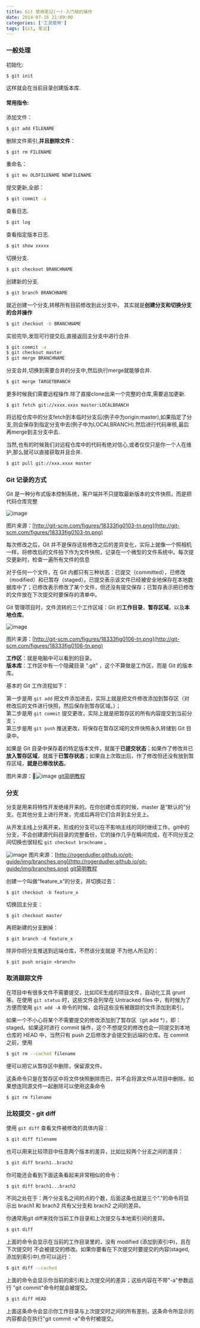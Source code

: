 ```yaml
---
title: Git 使用笔记(一)-入门级的操作  
date: 2014-07-16 21:09:00  
categories: ['工具使用']
tags: [Git, 笔记]  
---
```


### 一般处理
初始化:

```bash    
$ git init 
```

这样就会在当前目录创建版本库.

#### 常用指令:

添加文件：

```bash
$ git add FILENAME
```

删除文件索引,**并且删除文件**：

```bash
$ git rm FILENAME
```

重命名：

```bash
$ git mv OLDFILENAME NEWFILENAME
```

提交更新,全部：

```bash
$ git commit -a
```

查看日志.

```bash
$ git log
```

查看指定版本日志.

```bash
$ git show xxxxx
```

切换分支.

```bash
$ git checkout BRANCHNAME
```

创建新的分支.

```bash
$ git branch BRANCHNAME
```

就近创建一个分支,转移所有目前修改到此分支中， 其实就是**创建分支和切换分支的合并操作**

```bash
$ git checkout -b BRANCHNAME
```

实验完毕,发现可行提交后,直接返回主分支中进行合并.

```bash
$ git commit -a 
$ git checkout master 
$ git merge BRANCHNAME
```
    
分支合并,切换到需要合并的分支中,然后执行merge就能够合并.

```bash
$ git merge TARGETBRANCH
```

更多时候我们需要远程操作.除了直接clone出来一个完整的仓库,需要追加更新.

```
$ git fetch git://xxxx.xxxx master:LOCALBRANCH
```

将远程仓库中的分支fetch到本临时分支后(例子中为origin:master),如果指定了分支,则会保存到指定分支中去(例子中为LOCALBRANCH).然后进行代码审核,最后再merge到主分支中去.

当然,也有的时候我们对远程仓库中的代码有绝对信心,或者仅仅只是你一个人在维护,那么就可以直接获取并且合并.

```bash
$ git pull git://xxx.xxxx master
```

### Git 记录的方式

Git 是一种分布式版本控制系统，客户端并不只提取最新版本的文件快照，而是把代码仓库完整

![image](http://git-scm.com/figures/18333fig0103-tn.png)

图片来源：[http://git-scm.com/figures/18333fig0103-tn.png](http://git-scm.com/figures/18333fig0103-tn.png)

每次修改之后，Git 并不是保存这些修改之后的差异变化，实际上就像一个照相机一样，将修改后的文件拍下作为文件快照，记录在一个微型的文件系统中。每次提交更新时，检查一遍所有文件的信息

对于任何一个文件，在 Git 内都只有三种状态：已提交（committed），已修改（modified）和已暂存（staged）。已提交表示该文件已经被安全地保存在本地数据库中了；已修改表示修改了某个文件，但还没有提交保存；已暂存表示把已修改的文件放在下次提交时要保存的清单中。

Git 管理项目时，文件流转的三个工作区域：Git 的**工作目录**，**暂存区域**，以及**本地仓库**。

![image](http://git-scm.com/figures/18333fig0106-tn.png)

图片来源：[http://git-scm.com/figures/18333fig0106-tn.png](http://git-scm.com/figures/18333fig0106-tn.png)

**工作区**：就是电脑中可以看到的目录。  
**版本库**：工作区中有一个隐藏目录 ".git" ，这个不算做是工作区，而是 Git 的版本库。


基本的 Git 工作流程如下：

第一步是用 `git add` 把文件添加进去，实际上就是把文件修改添加到暂存区（对修改后的文件进行快照，然后保存到暂存区域。）；  
第二步是用 `git commit` 提交更改，实际上就是把暂存区的所有内容提交到当前分支；  
第三步是用 `git push` 推送更改，将保存在暂存区域的文件快照永久转储到 Git 目录中。


如果是 Git 目录中保存着的特定版本文件，就属于**已提交状态**；如果作了修改并已**放入暂存区域**，就属于**已暂存状态**；如果自上次取出后，作了修改但还没有放到暂存区域，**就是已修改状态**。

图片来源：![image](http://rogerdudler.github.io/git-guide/img/trees.png)
[git简明教程](http://rogerdudler.github.io/git-guide/index.zh.html)

### 分支

分支是用来将特性开发绝缘开来的。在你创建仓库的时候，master 是“默认的”分支。在其他分支上进行开发，完成后再将它们合并到主分支上。

从开发主线上分离开来，形成的分支可以在不影响主线的同时继续工作。git中的分支，不会创建源代码目录的完整备份，它的操作几乎在瞬间完成，在不同分支之间切换也很轻松 `git checkout brachname` 。

![image](http://rogerdudler.github.io/git-guide/img/branches.png)
图片来源：[http://rogerdudler.github.io/git-guide/img/branches.png](http://rogerdudler.github.io/git-guide/img/branches.png) [git简明教程](http://rogerdudler.github.io/git-guide/index.zh.html)

创建一个叫做“feature_x”的分支，并切换过去：
    
    $ git checkout -b feature_x

切换回主分支：
    
    $ git checkout master

再把新建的分支删掉：
    
    $ git branch -d feature_x

除非你将分支推送到远端仓库，不然该分支就是 不为他人所见的：
    
    $ git push origin <branch>
    
### 取消跟踪文件

在项目中有很多文件不需要提交，比如IDE生成的项目文件，自动化工具 grunt等。在使用 `git status` 时，这些文件会列举在 Untracked files 中，有时候为了方便而使用 `git add -A` 命令的时候，会将这些没有被跟踪的文件添加到索引。

如果一个不小心将某个不需要提交的修改添加到了暂存区（git add *），即：staged。如果这时进行 commit 操作，这个不想提交的修改也会一同提交到本地仓库的 HEAD 中，当然只有 push 之后修改才会提交到远端的仓库。在 commit 之前，使用

```bash
$ git rm --cached filename
```
    
便可以把它从暂存区中删除，保留源文件。

这条命令只是在暂存区中将文件快照删除而已，并不会将源文件从项目中删除。如果想连同源文件一起删除可以使用这条命令

```bash
$ git rm filename
```

### 比较提交 - git diff 

使用 `git diff` 查看文件被修改的具体内容：

```bash
$ git diff filename
```
    
也可以用来比较项目中任意两个版本的差异，比如比较两个分支之间的差异：

```bash
$ git diff brach1..brach2 
```
    
你可能还会看到下面这条看起来非常相似的命令：

```bash
$ git diff brach1...brach2 
```
    
不同之处在于：两个分支名之间的点的个数，后面这条也就是三个"."的命令将显示出 brach1 和 brach2 共有父分支和 brach2 之间的差异。

你通常用git diff来找你当前工作目录和上次提交与本地索引间的差异。

```bash
$ git diff
```
    
上面的命令会显示在当前的工作目录里的，没有 modified (添加到索引中)，且在下次提交时 不会被提交的修改。如果你要看在下次提交时要提交的内容(staged,添加到索引中),你可以运行：

```bash
$ git diff --cached
```

上面的命令会显示你当前的索引和上次提交间的差异；这些内容在不带"-a"参数运行 "git commit"命令时就会被提交。

```bash
$ git diff HEAD
```

上面这条命令会显示你工作目录与上次提交时之间的所有差别，这条命令所显示的 内容都会在执行"git commit -a"命令时被提交。


